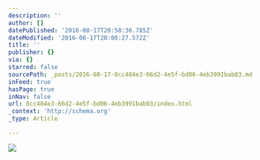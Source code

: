 ```yaml
---
description: ''
author: []
datePublished: '2016-08-17T20:58:36.785Z'
dateModified: '2016-08-17T20:08:27.572Z'
title: ''
publisher: {}
via: {}
starred: false
sourcePath: _posts/2016-08-17-8cc484e3-66d2-4e5f-bd06-4eb3991bab03.md
inFeed: true
hasPage: true
inNav: false
url: 8cc484e3-66d2-4e5f-bd06-4eb3991bab03/index.html
_context: 'http://schema.org'
_type: Article

---
```

![](https://the-grid-user-content.s3-us-west-2.amazonaws.com/b0678cd2-359d-4fe2-b55b-e2ee1a748e23.jpg)